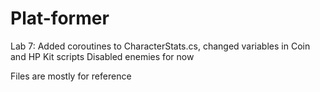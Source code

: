 # Plat-former

Lab 7: Added coroutines to CharacterStats.cs, changed variables in Coin and HP Kit scripts
Disabled enemies for now

Files are mostly for reference
